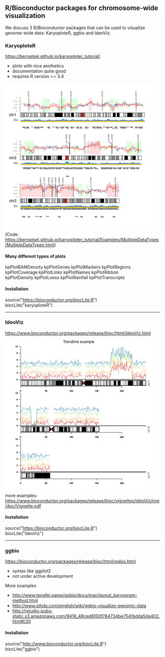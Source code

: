## R/Bioconductor packages for chromosome-wide visualization

We discuss 3 R/Bioconductor packages that can be used to visualize genome-wide data:
KaryoploteR, ggbio and IdeoViz.


### KaryoploteR

https://bernatgel.github.io/karyoploter_tutorial/

- plots with nice aesthetics
- documentation quite good
- requires R version >= 3.4

![KaryoploteR](Example_KaryoploteR_multipleData.png)
(Code: https://bernatgel.github.io/karyoploter_tutorial/Examples/MultipleDataTypes/MultipleDataTypes.html)

#### Many different types of plots
kpPlotBAMDensity   kpPlotGenes        kpPlotMarkers      kpPlotRegions  
kpPlotCoverage     kpPlotLinks        kpPlotNames        kpPlotRibbon  
kpPlotDensity      kpPlotLoess        kpPlotRainfall     kpPlotTranscripts    


#### Installation
source("https://bioconductor.org/biocLite.R")  
biocLite("karyoploteR")


-------------------------------------------
### IdeoViz

https://www.bioconductor.org/packages/release/bioc/html/IdeoViz.html

![IdeoViz](example1_IdeoViz.png)

more examples:
https://www.bioconductor.org/packages/release/bioc/vignettes/IdeoViz/inst/doc/Vignette.pdf


#### Installation
source("https://bioconductor.org/biocLite.R")  
biocLite("IdeoViz")  

----------------------------------------------

### ggbio

https://bioconductor.org/packages/release/bioc/html/ggbio.html

- syntax like ggplot2
- not under active development

More examples   
- http://www.tengfei.name/ggbio/docs/man/layout_karyogram-method.html  
- http://www.sthda.com/english/wiki/ggbio-visualize-genomic-data  
- http://rstudio-pubs-static.s3.amazonaws.com/9418_48ced8100f784734be7541bdda5da402.html#/20  

#### Installation  
source("http://www.bioconductor.org/biocLite.R")  
biocLite("ggbio")  
